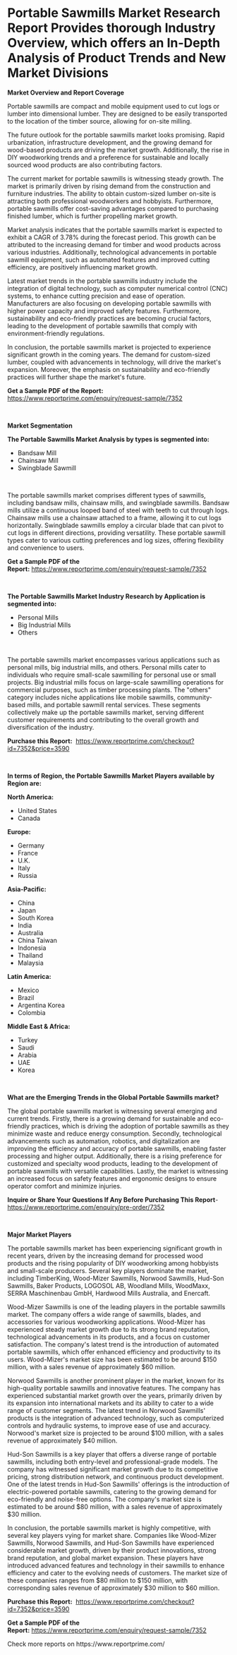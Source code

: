 <p><h1>Portable Sawmills Market Research Report Provides thorough Industry Overview, which offers an In-Depth Analysis of Product Trends and New Market Divisions</h1></p><p><strong>Market Overview and Report Coverage</strong></p>
<p><p>Portable sawmills are compact and mobile equipment used to cut logs or lumber into dimensional lumber. They are designed to be easily transported to the location of the timber source, allowing for on-site milling.</p><p>The future outlook for the portable sawmills market looks promising. Rapid urbanization, infrastructure development, and the growing demand for wood-based products are driving the market growth. Additionally, the rise in DIY woodworking trends and a preference for sustainable and locally sourced wood products are also contributing factors.</p><p>The current market for portable sawmills is witnessing steady growth. The market is primarily driven by rising demand from the construction and furniture industries. The ability to obtain custom-sized lumber on-site is attracting both professional woodworkers and hobbyists. Furthermore, portable sawmills offer cost-saving advantages compared to purchasing finished lumber, which is further propelling market growth.</p><p>Market analysis indicates that the portable sawmills market is expected to exhibit a CAGR of 3.78% during the forecast period. This growth can be attributed to the increasing demand for timber and wood products across various industries. Additionally, technological advancements in portable sawmill equipment, such as automated features and improved cutting efficiency, are positively influencing market growth.</p><p>Latest market trends in the portable sawmills industry include the integration of digital technology, such as computer numerical control (CNC) systems, to enhance cutting precision and ease of operation. Manufacturers are also focusing on developing portable sawmills with higher power capacity and improved safety features. Furthermore, sustainability and eco-friendly practices are becoming crucial factors, leading to the development of portable sawmills that comply with environment-friendly regulations.</p><p>In conclusion, the portable sawmills market is projected to experience significant growth in the coming years. The demand for custom-sized lumber, coupled with advancements in technology, will drive the market's expansion. Moreover, the emphasis on sustainability and eco-friendly practices will further shape the market's future.</p></p>
<p><strong>Get a Sample PDF of the Report:</strong> <a href="https://www.reportprime.com/enquiry/request-sample/7352">https://www.reportprime.com/enquiry/request-sample/7352</a></p>
<p>&nbsp;</p>
<p><strong>Market Segmentation</strong></p>
<p><strong>The Portable Sawmills Market Analysis by types is segmented into:</strong></p>
<p><ul><li>Bandsaw Mill</li><li>Chainsaw Mill</li><li>Swingblade Sawmill</li></ul></p>
<p>&nbsp;</p>
<p><p>The portable sawmills market comprises different types of sawmills, including bandsaw mills, chainsaw mills, and swingblade sawmills. Bandsaw mills utilize a continuous looped band of steel with teeth to cut through logs. Chainsaw mills use a chainsaw attached to a frame, allowing it to cut logs horizontally. Swingblade sawmills employ a circular blade that can pivot to cut logs in different directions, providing versatility. These portable sawmill types cater to various cutting preferences and log sizes, offering flexibility and convenience to users.</p></p>
<p><strong>Get a Sample PDF of the Report:</strong>&nbsp;<a href="https://www.reportprime.com/enquiry/request-sample/7352">https://www.reportprime.com/enquiry/request-sample/7352</a></p>
<p>&nbsp;</p>
<p><strong>The Portable Sawmills Market Industry Research by Application is segmented into:</strong></p>
<p><ul><li>Personal Mills</li><li>Big Industrial Mills</li><li>Others</li></ul></p>
<p>&nbsp;</p>
<p><p>The portable sawmills market encompasses various applications such as personal mills, big industrial mills, and others. Personal mills cater to individuals who require small-scale sawmilling for personal use or small projects. Big industrial mills focus on large-scale sawmilling operations for commercial purposes, such as timber processing plants. The "others" category includes niche applications like mobile sawmills, community-based mills, and portable sawmill rental services. These segments collectively make up the portable sawmills market, serving different customer requirements and contributing to the overall growth and diversification of the industry.</p></p>
<p><strong>Purchase this Report:</strong>&nbsp; <a href="https://www.reportprime.com/checkout?id=7352&price=3590">https://www.reportprime.com/checkout?id=7352&price=3590</a></p>
<p>&nbsp;</p>
<p><strong>In terms of Region, the Portable Sawmills Market Players available by Region are:</strong></p>
<p>
    <p> <strong> North America: </strong>
        <ul>
            <li>United States</li>
            <li>Canada</li>
        </ul>
        </p> 
    <p> <strong> Europe: </strong>
        <ul>
            <li>Germany</li>
            <li>France</li>
            <li>U.K.</li>
            <li>Italy</li>
            <li>Russia</li>
        </ul>
        </p> 
    <p> <strong> Asia-Pacific: </strong>
        <ul>
            <li>China</li>
            <li>Japan</li>
            <li>South Korea</li>
            <li>India</li>
            <li>Australia</li>
            <li>China Taiwan</li>
            <li>Indonesia</li>
            <li>Thailand</li>
            <li>Malaysia</li>
        </ul>
        </p> 
    <p> <strong> Latin America: </strong>
        <ul>
            <li>Mexico</li>
            <li>Brazil</li>
            <li>Argentina Korea</li>
            <li>Colombia</li>
        </ul>
        </p> 
    <p> <strong> Middle East & Africa: </strong>
        <ul>
            <li>Turkey</li>
            <li>Saudi</li>
            <li>Arabia</li>
            <li>UAE</li>
            <li>Korea</li>
        </ul>
    </p>
    </p>
<p>&nbsp;</p>
<p><strong>What are the Emerging Trends in the Global Portable Sawmills market?</strong></p>
<p><p>The global portable sawmills market is witnessing several emerging and current trends. Firstly, there is a growing demand for sustainable and eco-friendly practices, which is driving the adoption of portable sawmills as they minimize waste and reduce energy consumption. Secondly, technological advancements such as automation, robotics, and digitalization are improving the efficiency and accuracy of portable sawmills, enabling faster processing and higher output. Additionally, there is a rising preference for customized and specialty wood products, leading to the development of portable sawmills with versatile capabilities. Lastly, the market is witnessing an increased focus on safety features and ergonomic designs to ensure operator comfort and minimize injuries.</p></p>
<p><strong>Inquire or Share Your Questions If Any Before Purchasing This Report</strong>- <a href="https://www.reportprime.com/enquiry/pre-order/7352">https://www.reportprime.com/enquiry/pre-order/7352</a></p>
<p>&nbsp;</p>
<p><strong>Major Market Players</strong></p>
<p><p>The portable sawmills market has been experiencing significant growth in recent years, driven by the increasing demand for processed wood products and the rising popularity of DIY woodworking among hobbyists and small-scale producers. Several key players dominate the market, including TimberKing, Wood-Mizer Sawmills, Norwood Sawmills, Hud-Son Sawmills, Baker Products, LOGOSOL AB, Woodland Mills, WoodMaxx, SERRA Maschinenbau GmbH, Hardwood Mills Australia, and Enercaft.</p><p>Wood-Mizer Sawmills is one of the leading players in the portable sawmills market. The company offers a wide range of sawmills, blades, and accessories for various woodworking applications. Wood-Mizer has experienced steady market growth due to its strong brand reputation, technological advancements in its products, and a focus on customer satisfaction. The company's latest trend is the introduction of automated portable sawmills, which offer enhanced efficiency and productivity to its users. Wood-Mizer's market size has been estimated to be around $150 million, with a sales revenue of approximately $60 million.</p><p>Norwood Sawmills is another prominent player in the market, known for its high-quality portable sawmills and innovative features. The company has experienced substantial market growth over the years, primarily driven by its expansion into international markets and its ability to cater to a wide range of customer segments. The latest trend in Norwood Sawmills' products is the integration of advanced technology, such as computerized controls and hydraulic systems, to improve ease of use and accuracy. Norwood's market size is projected to be around $100 million, with a sales revenue of approximately $40 million.</p><p>Hud-Son Sawmills is a key player that offers a diverse range of portable sawmills, including both entry-level and professional-grade models. The company has witnessed significant market growth due to its competitive pricing, strong distribution network, and continuous product development. One of the latest trends in Hud-Son Sawmills' offerings is the introduction of electric-powered portable sawmills, catering to the growing demand for eco-friendly and noise-free options. The company's market size is estimated to be around $80 million, with a sales revenue of approximately $30 million.</p><p>In conclusion, the portable sawmills market is highly competitive, with several key players vying for market share. Companies like Wood-Mizer Sawmills, Norwood Sawmills, and Hud-Son Sawmills have experienced considerable market growth, driven by their product innovations, strong brand reputation, and global market expansion. These players have introduced advanced features and technology in their sawmills to enhance efficiency and cater to the evolving needs of customers. The market size of these companies ranges from $80 million to $150 million, with corresponding sales revenue of approximately $30 million to $60 million.</p></p>
<p><strong>Purchase this Report:</strong>&nbsp;&nbsp;<a href="https://www.reportprime.com/checkout?id=7352&price=3590">https://www.reportprime.com/checkout?id=7352&price=3590</a></p>
<p></p>
<p><strong>Get a Sample PDF of the Report:</strong>&nbsp;<a href="https://www.reportprime.com/enquiry/request-sample/7352">https://www.reportprime.com/enquiry/request-sample/7352</a></p>
<p>Check more reports on https://www.reportprime.com/</p>